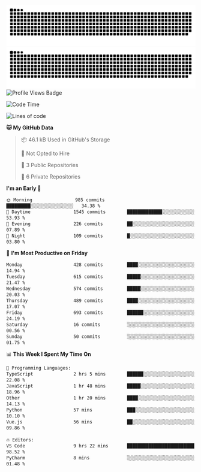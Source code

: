 <img src="https://github.com/nielsbaggerman/nielsbaggerman/blob/output/github-contribution-grid-snake.svg#gh-light-mode-only" alt="GitHub Snake Light">
<img src="https://github.com/nielsbaggerman/nielsbaggerman/blob/output/github-contribution-grid-snake-dark.svg#gh-dark-mode-only" alt="GitHub Snake Dark">
<img src="https://komarev.com/ghpvc/?username=nielsbaggerman&amp;label=Profile+Views" alt="Profile Views Badge" />

<!--START_SECTION:waka-->
![Code Time](http://img.shields.io/badge/Code%20Time-1%2C977%20hrs%201%20min-blue)

![Lines of code](https://img.shields.io/badge/From%20Hello%20World%20I%27ve%20Written-6.8%20million%20lines%20of%20code-blue)

**🐱 My GitHub Data** 

> 📦 46.1 kB Used in GitHub's Storage 
 > 
> 🚫 Not Opted to Hire
 > 
> 📜 3 Public Repositories 
 > 
> 🔑 6 Private Repositories 
 > 
**I'm an Early 🐤** 

```text
🌞 Morning                985 commits         █████████░░░░░░░░░░░░░░░░   34.38 % 
🌆 Daytime                1545 commits        █████████████░░░░░░░░░░░░   53.93 % 
🌃 Evening                226 commits         ██░░░░░░░░░░░░░░░░░░░░░░░   07.89 % 
🌙 Night                  109 commits         █░░░░░░░░░░░░░░░░░░░░░░░░   03.80 % 
```
📅 **I'm Most Productive on Friday** 

```text
Monday                   428 commits         ████░░░░░░░░░░░░░░░░░░░░░   14.94 % 
Tuesday                  615 commits         █████░░░░░░░░░░░░░░░░░░░░   21.47 % 
Wednesday                574 commits         █████░░░░░░░░░░░░░░░░░░░░   20.03 % 
Thursday                 489 commits         ████░░░░░░░░░░░░░░░░░░░░░   17.07 % 
Friday                   693 commits         ██████░░░░░░░░░░░░░░░░░░░   24.19 % 
Saturday                 16 commits          ░░░░░░░░░░░░░░░░░░░░░░░░░   00.56 % 
Sunday                   50 commits          ░░░░░░░░░░░░░░░░░░░░░░░░░   01.75 % 
```


📊 **This Week I Spent My Time On** 

```text
💬 Programming Languages: 
TypeScript               2 hrs 5 mins        ██████░░░░░░░░░░░░░░░░░░░   22.08 % 
JavaScript               1 hr 48 mins        █████░░░░░░░░░░░░░░░░░░░░   18.96 % 
Other                    1 hr 20 mins        ████░░░░░░░░░░░░░░░░░░░░░   14.13 % 
Python                   57 mins             ███░░░░░░░░░░░░░░░░░░░░░░   10.10 % 
Vue.js                   56 mins             ██░░░░░░░░░░░░░░░░░░░░░░░   09.86 % 

🔥 Editors: 
VS Code                  9 hrs 22 mins       █████████████████████████   98.52 % 
PyCharm                  8 mins              ░░░░░░░░░░░░░░░░░░░░░░░░░   01.48 % 
```


<!--END_SECTION:waka-->

